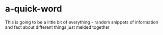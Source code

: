 # a-quick-word
This is going to be a little bit of everything - random snippets of information and fact about different things just melded together
